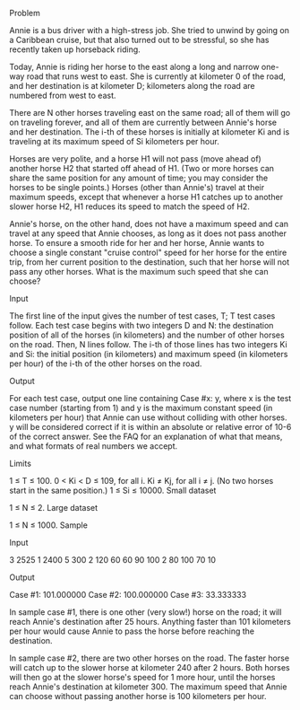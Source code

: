 Problem

Annie is a bus driver with a high-stress job. She tried to unwind by going on a Caribbean cruise, but that also turned out to be stressful, so she has recently taken up horseback riding.

Today, Annie is riding her horse to the east along a long and narrow one-way road that runs west to east. She is currently at kilometer 0 of the road, and her destination is at kilometer D; kilometers along the road are numbered from west to east.

There are N other horses traveling east on the same road; all of them will go on traveling forever, and all of them are currently between Annie's horse and her destination. The i-th of these horses is initially at kilometer Ki and is traveling at its maximum speed of Si kilometers per hour.

Horses are very polite, and a horse H1 will not pass (move ahead of) another horse H2 that started off ahead of H1. (Two or more horses can share the same position for any amount of time; you may consider the horses to be single points.) Horses (other than Annie's) travel at their maximum speeds, except that whenever a horse H1 catches up to another slower horse H2, H1 reduces its speed to match the speed of H2.

Annie's horse, on the other hand, does not have a maximum speed and can travel at any speed that Annie chooses, as long as it does not pass another horse. To ensure a smooth ride for her and her horse, Annie wants to choose a single constant "cruise control" speed for her horse for the entire trip, from her current position to the destination, such that her horse will not pass any other horses. What is the maximum such speed that she can choose?

Input

The first line of the input gives the number of test cases, T; T test cases follow. Each test case begins with two integers D and N: the destination position of all of the horses (in kilometers) and the number of other horses on the road. Then, N lines follow. The i-th of those lines has two integers Ki and Si: the initial position (in kilometers) and maximum speed (in kilometers per hour) of the i-th of the other horses on the road.

Output

For each test case, output one line containing Case #x: y, where x is the test case number (starting from 1) and y is the maximum constant speed (in kilometers per hour) that Annie can use without colliding with other horses. y will be considered correct if it is within an absolute or relative error of 10-6 of the correct answer. See the FAQ for an explanation of what that means, and what formats of real numbers we accept.

Limits

1 ≤ T ≤ 100.
0 < Ki < D ≤ 109, for all i.
Ki ≠ Kj, for all i ≠ j. (No two horses start in the same position.)
1 ≤ Si ≤ 10000.
Small dataset

1 ≤ N ≤ 2.
Large dataset

1 ≤ N ≤ 1000.
Sample


Input 
 	
3
2525 1
2400 5
300 2
120 60
60 90
100 2
80 100
70 10

Output 

Case #1: 101.000000
Case #2: 100.000000
Case #3: 33.333333

In sample case #1, there is one other (very slow!) horse on the road; it will reach Annie's destination after 25 hours. Anything faster than 101 kilometers per hour would cause Annie to pass the horse before reaching the destination.

In sample case #2, there are two other horses on the road. The faster horse will catch up to the slower horse at kilometer 240 after 2 hours. Both horses will then go at the slower horse's speed for 1 more hour, until the horses reach Annie's destination at kilometer 300. The maximum speed that Annie can choose without passing another horse is 100 kilometers per hour.
